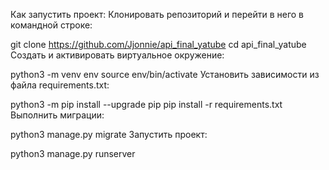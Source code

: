 Как запустить проект:
Клонировать репозиторий и перейти в него в командной строке:

git clone https://github.com/Jjonnie/api_final_yatube
cd api_final_yatube
Cоздать и активировать виртуальное окружение:

python3 -m venv env
source env/bin/activate
Установить зависимости из файла requirements.txt:

python3 -m pip install --upgrade pip
pip install -r requirements.txt
Выполнить миграции:

python3 manage.py migrate
Запустить проект:

python3 manage.py runserver